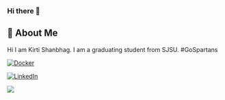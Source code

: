 ### Hi there 👋

## 🚀 About Me
Hi I am Kirti Shanbhag. 
I am a graduating student from SJSU. #GoSpartans

<a href=""><img alt="Docker" src="https://img.shields.io/badge/Docker-2CA5E0?style=for-the-badge&logo=docker&logoColor=white"/></a>

<a href="https://www.linkedin.com/in/kirti-s-78b57762/"><img alt="LinkedIn" src="https://img.shields.io/badge/linkedin%20-%230077B5.svg?&style=for-the-badge&logo=linkedin&logoColor=white"/></a>

<a href="https://github.com/KirtiShanbhag">
  <img align="center" src="https://github-readme-stats.vercel.app/api/top-langs/?username=KirtiShanbhag&layout=compact&theme=material-palenight" />
</a><br>


<!--
**KirtiShanbhag/KirtiShanbhag** is a ✨ _special_ ✨ repository because its `README.md` (this file) appears on your GitHub profile.

Here are some ideas to get you started:

- 🔭 I’m currently working on ...
- 🌱 I’m currently learning ...
- 👯 I’m looking to collaborate on ...
- 🤔 I’m looking for help with ...
- 💬 Ask me about ...
- 📫 How to reach me: ...
- 😄 Pronouns: ...
- ⚡ Fun fact: ...
-->
